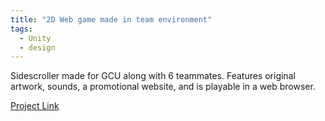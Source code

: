 ```yaml
---
title: "2D Web game made in team environment"
tags:
  - Unity
  - design
---
```


Sidescroller made for GCU along with 6 teammates. Features original artwork, sounds, a promotional website, and is playable in a web browser. 

<a href="https://oreoadidas.github.io/Group9-ProjectWebsite/" class="btn btn--primary">Project Link</a>

